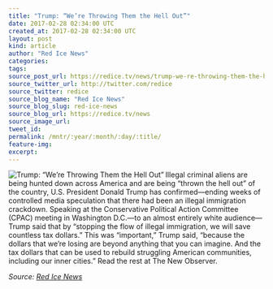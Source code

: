 ```yaml
---
title: "Trump: “We’re Throwing Them the Hell Out”"
date: 2017-02-28 02:34:00 UTC
created_at: 2017-02-28 02:34:00 UTC
layout: post
kind: article
author: "Red Ice News"
categories: 
tags: 
source_post_url: https://redice.tv/news/trump-we-re-throwing-them-the-hell-out
source_twitter_url: http://twitter.com/redice
source_twitter: redice
source_blog_name: "Red Ice News"
source_blog_slug: red-ice-news
source_blog_url: https://redice.tv/news
source_image_url: 
tweet_id:
permalink: /mntr/:year/:month/:day/:title/
feature-img: 
excerpt:
---
```

<img align="left" alt="Trump: “We’re Throwing Them the Hell Out”" src="https://rdice.net/a/c/n/17/02280332-CPAC-Trumpmain.9cd7b47f.jpg"> Illegal criminal aliens are being hunted down across America and are being “thrown the hell out” of the country, U.S. President Donald Trump has confirmed—ending weeks of controlled media speculation that there had been an illegal immigration crackdown. Speaking at the Conservative Political Action Committee (CPAC) meeting in Washington D.C.—to an almost entirely white audience—Trump said that by “stopping the flow of illegal immigration, we will save countless tax dollars.” This was “important,” Trump said, “because the dollars that we’re losing are beyond anything that you can imagine. And the tax dollars that can be used to rebuild struggling American communities, including our inner cities.” Read the rest at The New Observer.<div class="">
    <i>Source: <a href="https://redice.tv/news">Red Ice News</a></i>
</div>
